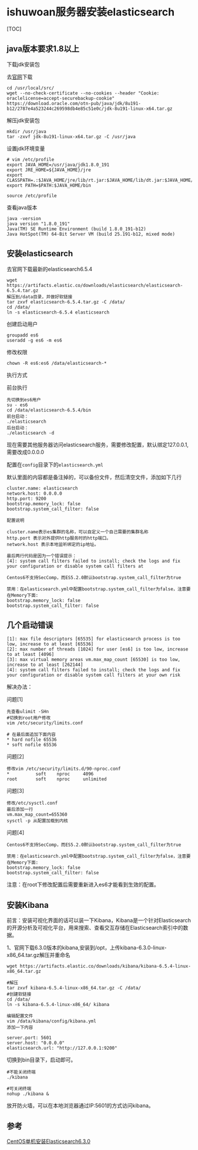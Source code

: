 # ishuwoan服务器安装elasticsearch

[TOC]



## java版本要求1.8以上

下载jdk安装包

去[官网](https://www.oracle.com/technetwork/java/javase/downloads/jdk8-downloads-2133151.html)下载

```
cd /usr/local/src/
wget --no-check-certificate --no-cookies --header "Cookie: oraclelicense=accept-securebackup-cookie" https://download.oracle.com/otn-pub/java/jdk/8u191-b12/2787e4a523244c269598db4e85c51e0c/jdk-8u191-linux-x64.tar.gz
```

解压jdk安装包

```
mkdir /usr/java
tar -zxvf jdk-8u191-linux-x64.tar.gz -C /usr/java
```

设置jdk环境变量

```
# vim /etc/profile
export JAVA_HOME=/usr/java/jdk1.8.0_191
export JRE_HOME=${JAVA_HOME}/jre
export CLASSPATH=.:$JAVA_HOME/jre/lib/rt.jar:$JAVA_HOME/lib/dt.jar:$JAVA_HOME/lib/tools.jar
export PATH=$PATH:$JAVA_HOME/bin

source /etc/profile
```

查看java版本

```
java -version
java version "1.8.0_191"
Java(TM) SE Runtime Environment (build 1.8.0_191-b12)
Java HotSpot(TM) 64-Bit Server VM (build 25.191-b12, mixed mode)
```

## 安装elasticsearch

去官网下载最新的elasticsearch6.5.4

```
wget https://artifacts.elastic.co/downloads/elasticsearch/elasticsearch-6.5.4.tar.gz
解压到/data目录，并做好软链接
tar zxvf elasticsearch-6.5.4.tar.gz -C /data/
cd /data/ 
ln -s elasticsearch-6.5.4 elasticsearch
```

创建启动用户

```
groupadd es6
useradd -g es6 -m es6
```

修改权限

```
chown -R es6:es6 /data/elasticsearch-*
```

执行方式

前台执行

```
先切换到es6用户
su - es6
cd /data/elasticsearch-6.5.4/bin
前台启动：
./elasticsearch 
后台启动：
./elasticsearch -d
```

现在需要其他服务器访问elasticsearch服务，需要修改配置，默认绑定127.0.0.1,需要改成0.0.0.0

配置在`config`目录下的`elasticsearch.yml`

默认里面的内容都是备注掉的，可以备份文件，然后清空文件，添加如下几行

```
cluster.name: elasticsearch
network.host: 0.0.0.0
http.port: 9200
bootstrap.memory_lock: false 
bootstrap.system_call_filter: false

配置说明

cluster.name表示es集群的名称，可以自定义一个自己需要的集群名称
http.port 表示对外提供http服务时的http端口。
network.host 表示本地监听绑定的ip地址。

最后两行代码是因为一个错误提示：
[4]: system call filters failed to install; check the logs and fix your configuration or disable system call filters at

Centos6不支持SecComp，而ES5.2.0默认bootstrap.system_call_filter为true

禁用：在elasticsearch.yml中配置bootstrap.system_call_filter为false，注意要在Memory下面: 
bootstrap.memory_lock: false 
bootstrap.system_call_filter: false
```

## 几个启动错误

```
[1]: max file descriptors [65535] for elasticsearch process is too low, increase to at least [65536]
[2]: max number of threads [1024] for user [es6] is too low, increase to at least [4096]
[3]: max virtual memory areas vm.max_map_count [65530] is too low, increase to at least [262144]
[4]: system call filters failed to install; check the logs and fix your configuration or disable system call filters at your own risk
```

解决办法：

问题[1]

```
先查看ulimit -SHn
#切换到root用户修改
vim /etc/security/limits.conf
 
# 在最后面追加下面内容
* hard nofile 65536
* soft nofile 65536
```

问题[2]

```
修改vim /etc/security/limits.d/90-nproc.conf
*          soft    nproc     4096
root       soft    nproc     unlimited
```

问题[3]

```
修改/etc/sysctl.conf
最后添加一行
vm.max_map_count=655360
sysctl -p 从配置加载到内核
```

问题[4]

```
Centos6不支持SecComp，而ES5.2.0默认bootstrap.system_call_filter为true

禁用：在elasticsearch.yml中配置bootstrap.system_call_filter为false，注意要在Memory下面: 
bootstrap.memory_lock: false 
bootstrap.system_call_filter: false
```

注意：在root下修改配置后需要重新进入es6才能看到生效的配置。

## 安装Kibana

前言：安装可视化界面的话可以装一下Kibana，Kibana是一个针对Elasticsearch的开源分析及可视化平台，用来搜索、查看交互存储在Elasticsearch索引中的数据。

1、官网下载6.3.0版本的kibana,安装到/opt，上传kibana-6.3.0-linux-x86_64.tar.gz解压并重命名 

```
wget https://artifacts.elastic.co/downloads/kibana/kibana-6.5.4-linux-x86_64.tar.gz

#解压
tar zxvf kibana-6.5.4-linux-x86_64.tar.gz -C /data/
#创建软链接
cd /data/
ln -s kibana-6.5.4-linux-x86_64/ kibana

编辑配置文件
vim /data/kibana/config/kibana.yml
添加一下内容

server.port: 5601
server.host: "0.0.0.0"
elasticsearch.url: "http://127.0.0.1:9200"
```

切换到bin目录下，启动即可。

```
#不能关闭终端
./kibana  

#可关闭终端
nohup ./kibana &
```

放开防火墙，可以在本地浏览器通过IP:5601的方式访问kibana。

## 参考

[CentOS单机安装Elasticsearch6.3.0](https://blog.csdn.net/qq982782662/article/details/80746159 )
